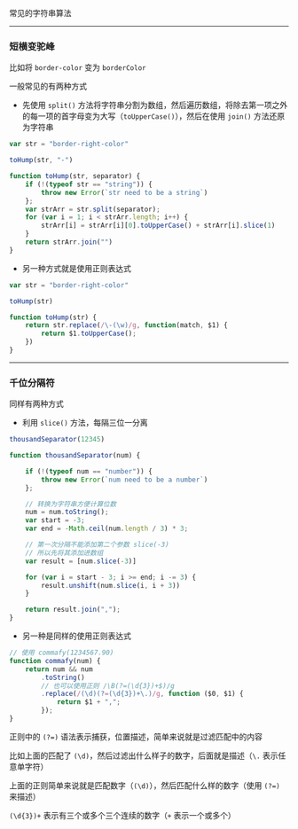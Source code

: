 常见的字符串算法

----

### 短横变驼峰

比如将 `border-color` 变为 `borderColor`

一般常见的有两种方式

* 先使用 `split()` 方法将字符串分割为数组，然后遍历数组，将除去第一项之外的每一项的首字母变为大写（`toUpperCase()`），然后在使用 `join()` 方法还原为字符串

```js
var str = "border-right-color"

toHump(str, "-")

function toHump(str, separator) {
    if (!(typeof str == "string")) {
        throw new Error(`str need to be a string`)
    };
    var strArr = str.split(separator);
    for (var i = 1; i < strArr.length; i++) {
        strArr[i] = strArr[i][0].toUpperCase() + strArr[i].slice(1)
    }
    return strArr.join("")
}
```

* 另一种方式就是使用正则表达式

```js
var str = "border-right-color"

toHump(str)

function toHump(str) {
    return str.replace(/\-(\w)/g, function(match, $1) {
        return $1.toUpperCase();
    })
}
```

----


### 千位分隔符

同样有两种方式

* 利用 `slice()` 方法，每隔三位一分离

```js
thousandSeparator(12345)

function thousandSeparator(num) {

    if (!(typeof num == "number")) {
        throw new Error(`num need to be a number`)
    };

    // 转换为字符串方便计算位数
    num = num.toString();
    var start = -3;
    var end = -Math.ceil(num.length / 3) * 3;

    // 第一次分隔不能添加第二个参数 slice(-3)
    // 所以先将其添加进数组
    var result = [num.slice(-3)]

    for (var i = start - 3; i >= end; i -= 3) {
        result.unshift(num.slice(i, i + 3))
    }

    return result.join(",");
}
```

* 另一种是同样的使用正则表达式

```js
// 使用 commafy(1234567.90)
function commafy(num) {
    return num && num
        .toString()
        // 也可以使用正则 /\B(?=(\d{3})+$)/g
        .replace(/(\d)(?=(\d{3})+\.)/g, function ($0, $1) {
            return $1 + ",";
        });
}
```

正则中的 `(?=)` 语法表示捕获，位置描述，简单来说就是过滤匹配中的内容

比如上面的匹配了 `(\d)`，然后过滤出什么样子的数字，后面就是描述（`\.` 表示任意单字符）

上面的正则简单来说就是匹配数字（`(\d)`），然后匹配什么样的数字（使用 `(?=)` 来描述）

`(\d{3})+` 表示有三个或多个三个连续的数字（`+` 表示一个或多个）
